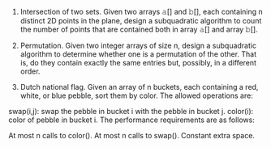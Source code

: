 1. Intersection of two sets. Given two arrays 𝚊[] and 𝚋[], each containing n distinct 2D points in the plane, design a subquadratic algorithm to count the number of points that are contained both in array 𝚊[] and array 𝚋[].

2. Permutation. Given two integer arrays of size n, design a subquadratic algorithm to determine whether one is a permutation of the other. That is, do they contain exactly the same entries but, possibly, in a different order.

3. Dutch national flag. Given an array of n buckets, each containing a red, white, or blue pebble, sort them by color. The allowed operations are:

  swap(i,j): swap the pebble in bucket i with the pebble in bucket j.
  color(i): color of pebble in bucket i.
  The performance requirements are as follows:

  At most n calls to color().
  At most n calls to swap().
  Constant extra space.
  
